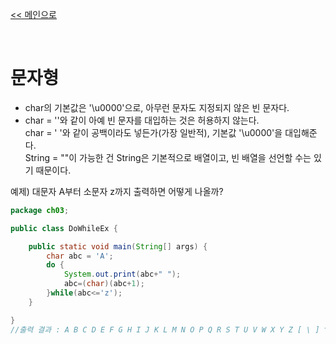 [<< 메인으로](https://github.com/AtomicLiquors/Java_Wiki_Chb)

&nbsp;  
# 문자형

- char의 기본값은 '\u0000'으로, 아무런 문자도 지정되지 않은 빈 문자다.  
- char = ''와 같이 아예 빈 문자를 대입하는 것은 허용하지 않는다.  
 char = ' '와 같이 공백이라도 넣든가(가장 일반적), 기본값 '\u0000'을 대입해준다.  
String = ""이 가능한 건 String은 기본적으로 배열이고, 빈 배열을 선언할 수는 있기 때문이다.

예제) 대문자 A부터 소문자 z까지 출력하면 어떻게 나올까?

```java
package ch03;

public class DoWhileEx {

	public static void main(String[] args) {
		char abc = 'A';
		do {
			System.out.print(abc+" ");
			abc=(char)(abc+1);
		}while(abc<='z');
	}

}
//출력 결과 : A B C D E F G H I J K L M N O P Q R S T U V W X Y Z [ \ ] ^ _ ` a b c d e f g h i j k l m n o p q r s t u v w x y z 
```